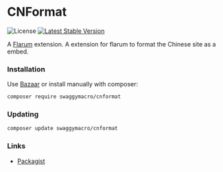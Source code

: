 # CNFormat

![License](https://img.shields.io/badge/license-MIT-blue.svg) [![Latest Stable Version](https://img.shields.io/packagist/v/swaggymacro/cnformat.svg)](https://packagist.org/packages/swaggymacro/cnformat)

A [Flarum](http://flarum.org) extension. A extension for flarum to format the Chinese site as a embed.

### Installation

Use [Bazaar](https://discuss.flarum.org/d/5151-flagrow-bazaar-the-extension-marketplace) or install manually with composer:

```sh
composer require swaggymacro/cnformat
```

### Updating

```sh
composer update swaggymacro/cnformat
```

### Links

- [Packagist](https://packagist.org/packages/swaggymacro/cnformat)
